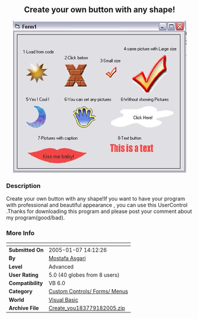 ﻿<div align="center">

## Create your own button with any shape\!

<img src="PIC20051764347606.JPG">
</div>

### Description

Create your own button with any shape!If you want to have your program with professional and beautiful appearance , you can use this UserControl .Thanks for downloading this program and please post your comment about my program(good/bad).
 
### More Info
 


<span>             |<span>
---                |---
**Submitted On**   |2005-01-07 14:12:26
**By**             |[Mostafa Asgari](https://github.com/Planet-Source-Code/PSCIndex/blob/master/ByAuthor/mostafa-asgari.md)
**Level**          |Advanced
**User Rating**    |5.0 (40 globes from 8 users)
**Compatibility**  |VB 6\.0
**Category**       |[Custom Controls/ Forms/  Menus](https://github.com/Planet-Source-Code/PSCIndex/blob/master/ByCategory/custom-controls-forms-menus__1-4.md)
**World**          |[Visual Basic](https://github.com/Planet-Source-Code/PSCIndex/blob/master/ByWorld/visual-basic.md)
**Archive File**   |[Create\_you183779182005\.zip](https://github.com/Planet-Source-Code/mostafa-asgari-create-your-own-button-with-any-shape__1-58149/archive/master.zip)









